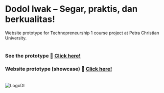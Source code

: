 # Dodol Iwak – Segar, praktis, dan berkualitas!
Website prototype for Technopreneurship 1 course project at Petra Christian University.<br><br>
### See the prototype 🦀 [Click here!](https://petra.id/dodol_iwak)<br>
### Website prototype (showcase) 🦐 [Click here!](https://photos.app.goo.gl/cdrwGwhNHF1niCXeA)<br><br>
![LogoDI](https://user-images.githubusercontent.com/56993480/145040146-ae334f62-b7b4-46d5-9b00-0977124c382a.png)
